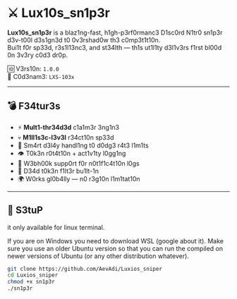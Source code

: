 # ⚔️ Lux10s_sn1p3r

**Lux10s_sn1p3r** is a blaz1ng-fast, h1gh-p3rf0rmanc3 D1sc0rd N1tr0 sn1p3r d3v-t00l d3s1gn3d t0 0v3rshad0w th3 c0mp3t1t10n.  
Bui1t f0r sp33d, r3s1l13nc3, and st34lth — th1s ut1l1ty d3l1v3rs f1rst bl00d 0n 3v3ry c0d3 dr0p.

🆔 V3rs10n: `1.0.0`  
🧬 C0d3nam3: `LXS-103x`

---

## 💣 F34tur3s

- ⚡ **Mult1-thr34d3d** c1a1m3r 3ng1n3
- 💀 **M1ll1s3c-l3v3l** r34ct10n sp33d
- 🧠 Sm4rt d3l4y handl1ng t0 d0dg3 r4t3 l1m1ts
- 👁️ T0k3n r0t4t10n + act1v1ty l0gg1ng
- 🧪 W3bh00k supp0rt f0r n0t1f1c4t10n l0gs
- 🧱 D34d t0k3n f1lt3r bu1lt-1n
- 🌍 W0rks gl0b4lly — n0 r3g10n l1m1tat10n

---

## 🔧 S3tuP
it only available for linux terminal.

If you are on Windows you need to download WSL (google about it). Make sure you use an older Ubuntu version
so that you can run the compiled on newer versions of Ubuntu (or any other distribution whatever).

```bash
git clone https://github.com/AevAdi/Luxios_sniper
cd Luxios_sniper
chmod +x sn1p3r
./sn1p3r
